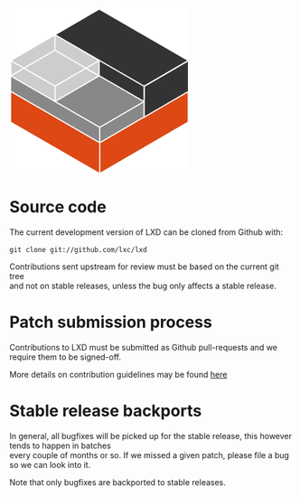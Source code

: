 ![Logo](/static/img/containers.png)

# Source code

The current development version of LXD can be cloned from Github with:

    git clone git://github.com/lxc/lxd

Contributions sent upstream for review must be based on the current git tree  
and not on stable releases, unless the bug only affects a stable release.

# Patch submission process

Contributions to LXD must be submitted as Github pull-requests and we require them to be signed-off.

More details on contribution guidelines may be found [here](https://github.com/lxc/lxd/blob/master/CONTRIBUTING.md)

# Stable release backports

In general, all bugfixes will be picked up for the stable release, this however tends to happen in batches  
every couple of months or so. If we missed a given patch, please file a bug so we can look into it.

Note that only bugfixes are backported to stable releases.
